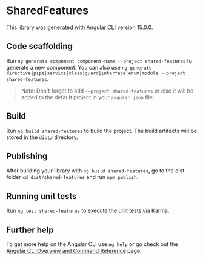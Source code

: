 # SharedFeatures

This library was generated with [Angular CLI](https://github.com/angular/angular-cli) version 15.0.0.

## Code scaffolding

Run `ng generate component component-name --project shared-features` to generate a new component. You can also use `ng generate directive|pipe|service|class|guard|interface|enum|module --project shared-features`.
> Note: Don't forget to add `--project shared-features` or else it will be added to the default project in your `angular.json` file. 

## Build

Run `ng build shared-features` to build the project. The build artifacts will be stored in the `dist/` directory.

## Publishing

After building your library with `ng build shared-features`, go to the dist folder `cd dist/shared-features` and run `npm publish`.

## Running unit tests

Run `ng test shared-features` to execute the unit tests via [Karma](https://karma-runner.github.io).

## Further help

To get more help on the Angular CLI use `ng help` or go check out the [Angular CLI Overview and Command Reference](https://angular.io/cli) page.
